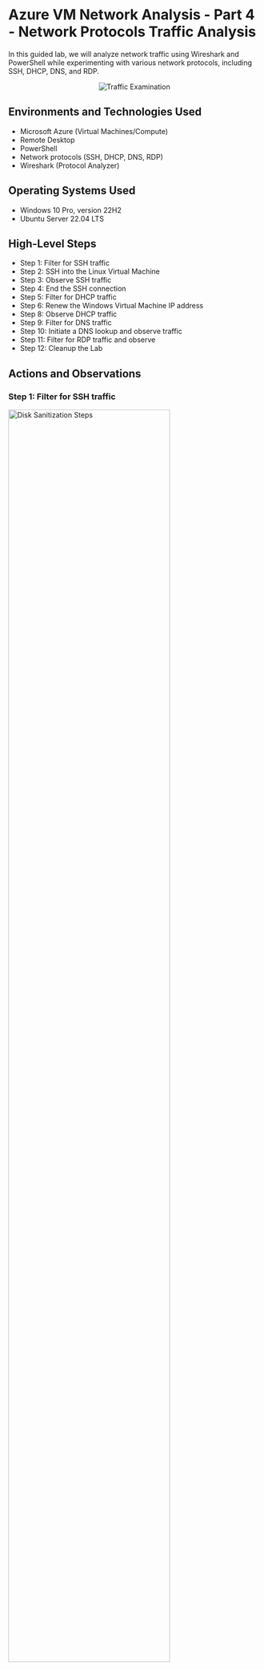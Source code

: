 # Azure VM Network Analysis - Part 4 - Network Protocols Traffic Analysis

In this guided lab, we will analyze network traffic using Wireshark and PowerShell while experimenting with various network protocols, including SSH, DHCP, DNS, and RDP.

<p align="center">
<img src="https://i.imgur.com/1JmaYVn.png" alt="Traffic Examination"/>
</p>


<h2>Environments and Technologies Used</h2>

- Microsoft Azure (Virtual Machines/Compute)
- Remote Desktop 
- PowerShell 
- Network protocols (SSH, DHCP, DNS, RDP)
- Wireshark (Protocol Analyzer)

<h2>Operating Systems Used </h2>

- Windows 10 Pro, version 22H2
- Ubuntu Server 22.04 LTS

<h2>High-Level Steps</h2>

- Step 1: Filter for SSH traffic
- Step 2: SSH into the Linux Virtual Machine 
- Step 3: Observe SSH traffic 
- Step 4: End the SSH connection
- Step 5: Filter for DHCP traffic 
- Step 6: Renew the Windows Virtual Machine IP address 
- Step 8: Observe DHCP traffic
- Step 9: Filter for DNS traffic 
- Step 10: Initiate a DNS lookup and observe traffic
- Step 11: Filter for RDP traffic and observe
- Step 12: Cleanup the Lab
  
  

<h2>Actions and Observations</h2>

<h3>Step 1: Filter for SSH traffic</h3>

<p>
<img src="https://i.imgur.com/qE2S03X.png" height="80%" width="80%" alt="Disk Sanitization Steps"/>
</p>
<p>
-From PowerShell, initiate a perpetual/non-stop ping from your Windows 10 VM to your Linux VM like so: "ping 10.0.0.5 -t" (your Linux VM private IP address may be different).

-In Wireshark, restart the packet capture by clicking on the green shark fin, and filter for ICMP traffic for real-time analysis and let it run at the same time as the perpetual ping.
</p>
<br />




<h3>Step 2: Disable ICMP incoming traffic for the Linux Virtual Machine</h3>

<p>
<img src="https://i.imgur.com/yIohkeY.png" height="80%" width="80%" alt="Disk Sanitization Steps"/>
</p>
<p>
-While leaving the perpetual ping and packet capture running, go back to Azure and select your Linux VM.

-Under "Networking", click on "Network settings", then click on the link under "Network security group". It will open the Linux VM Network Security Group (NSG), which acts like a firewall for the Linux VM.
</p>
<br />



<p>
<img src="https://i.imgur.com/yhkex3k.png" height="80%" width="80%" alt="Disk Sanitization Steps"/>
</p>
<p>
-Under "Settings", click on "Inbound security rules", then click on "Add".

-In the new window, under "Destination port ranges", leave an "*" since ICMP doesn't use a specific port number. 

-Under "Protocol", choose the "ICMPv4".

-Under "Action", choose "Deny"; we're basically creating a rule that denies all inbound (incoming) ICMP traffic to the Linux VM.

-Under "Priority", put 290 (or any number below 300) to ensure that the rule that we are creating will be evaluated (prioritized) first.

-Leave all the other options at their default configuration and click on "Add". You should see the new rule added to the top of the list of existing rules.
</p>
<br />




<h3>Step 3: Observe the ICMP traffic</h3>

<p>
<img src="https://i.imgur.com/z1eXNB7.png" height="80%" width="80%" alt="Disk Sanitization Steps"/>
</p>
<p>
-Go back to PowerShell and Wireshark in your Windows VM, after a couple seconds, you should notice your perpetual ping requests timing out once the rule takes effect. This means that the NSG is dropping the ICMP packets before they reach the Linux VM.
</p>
<br />




<h3>Step 4: Re-enable ICMP incoming traffic for the Linux Virtual Machine</h3>

<p>
<img src="https://i.imgur.com/5zOk2az.png" height="80%" width="80%" alt="Disk Sanitization Steps"/>
</p>
<p>
-Go back to Azure and delete the rule that we created for the Linux VM. How do you think deleting this rule will impact the ICMP traffic?
</p>
<br />




<h3>Step 5: Observe the ICMP traffic</h3>

<p>
<img src="https://i.imgur.com/gDWs5rF.png" height="80%" width="80%" alt="Disk Sanitization Steps"/>
</p>
<p>
-Go back to PowerShell and Wireshark in your Windows VM, wait a few seconds and observe the ICMP traffic changing. Is it what you anticipated?

-You should notice successful two-way communication. This confirms that ICMP traffic is no longer being blocked by the NSG, allowing normal ping operations.
</p>
<br />





<h3>Step 6: Prepare for Part 4 (Final Part)</h3>

<p>
<img src="https://i.imgur.com/gE6YL31.png" width="80%" alt="Disk Sanitization Steps"/>
</p>
<p>
-In PowerShell, type "Ctrl c" to stop the perpetual ping requests. 

-In Wireshark, click on the small red square to stop the packet capture.

-From here, you can directly move on to part 4 while leaving the Wireshark and PowerShell windows open; (link)

-If you wish to end the lab without moving on to Part 4, close all opened windows and turn off the Windows VM session by clicking on the X on the upper bar. Additionally, make sure you stop or delete your VMs in Azure to avoid unnecessary costs and optimize resource usage.
</p>
<br />
